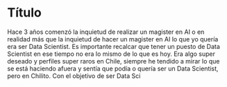 # Título

Hace 3 años comenzó la inquietud de realizar un magister en AI o en realidad más que la inquietud de hacer un magister en AI lo que yo quería era ser Data Scientist. Es importante recalcar que tener un puesto de Data Scientist en ese tiempo no era lo mismo de lo que es hoy. Era algo super deseado y perfiles super raros en Chile, siempre he tendido a mirar lo que se está haciendo afuera y sentía que podía o quería ser un Data Scientist, pero en Chilito. 
Con el objetivo de ser Data Sci

